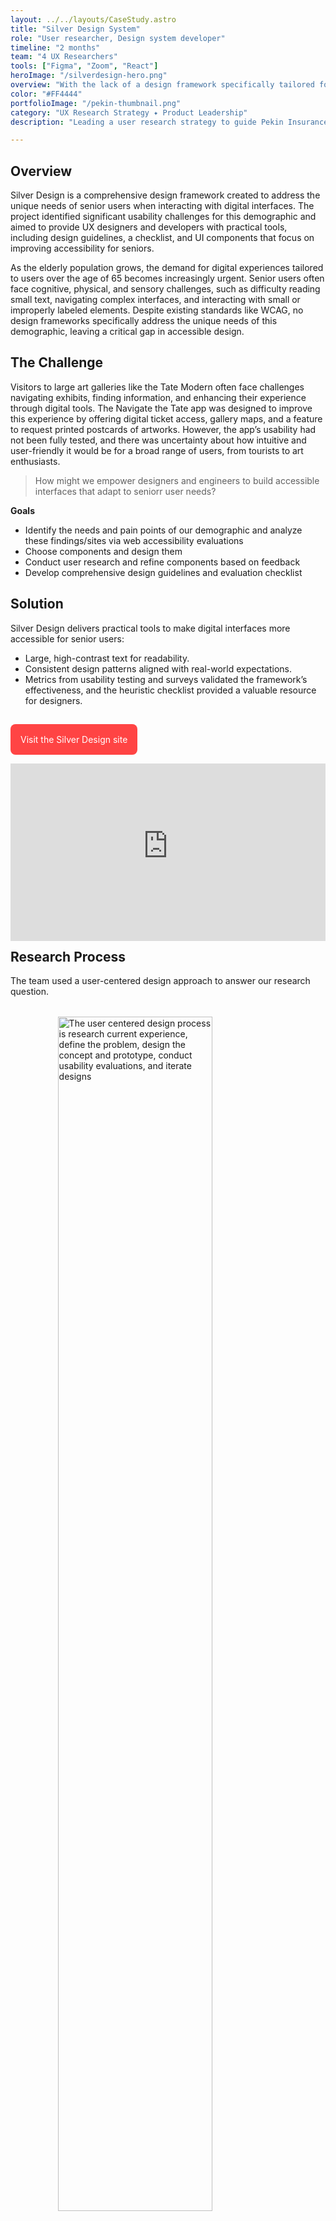 ```yaml
---
layout: ../../layouts/CaseStudy.astro
title: "Silver Design System"
role: "User researcher, Design system developer"
timeline: "2 months"
team: "4 UX Researchers"
tools: ["Figma", "Zoom", "React"]
heroImage: "/silverdesign-hero.png"
overview: "With the lack of a design framework specifically tailored for senior users, UX designers and engineers often lack the tools needed to create accessible designs for this age group. Our team aimed to develop a comprehensive framework that includes design guidelines, an evaluation checklist, and UI components to enhance accessibility and inclusivity for senior users. The project is live at www.silverux.design."
color: "#FF4444"
portfolioImage: "/pekin-thumbnail.png"
category: "UX Research Strategy ✦ Product Leadership"
description: "Leading a user research strategy to guide Pekin Insurance's digital transformation."

---
```


<section id="overview">

## Overview

Silver Design is a comprehensive design framework created to address the unique needs of senior users when interacting with digital interfaces. The project identified significant usability challenges for this demographic and aimed to provide UX designers and developers with practical tools, including design guidelines, a checklist, and UI components that focus on improving accessibility for seniors.

As the elderly population grows, the demand for digital experiences tailored to users over the age of 65 becomes increasingly urgent. Senior users often face cognitive, physical, and sensory challenges, such as difficulty reading small text, navigating complex interfaces, and interacting with small or improperly labeled elements. Despite existing standards like WCAG, no design frameworks specifically address the unique needs of this demographic, leaving a critical gap in accessible design.



</section>

<section id="challenge">

## The Challenge

Visitors to large art galleries like the Tate Modern often face challenges navigating exhibits, finding information, and enhancing their experience through digital tools. The Navigate the Tate app was designed to improve this experience by offering digital ticket access, gallery maps, and a feature to request printed postcards of artworks. However, the app’s usability had not been fully tested, and there was uncertainty about how intuitive and user-friendly it would be for a broad range of users, from tourists to art enthusiasts.

>How might we empower designers and engineers to build accessible interfaces that adapt to seniorr user needs?

**Goals**
- Identify the needs and pain points of our demographic and analyze these findings/sites via web accessibility evaluations
- Choose components and design them
- Conduct user research and refine components based on feedback
- Develop comprehensive design guidelines and evaluation checklist


</section>
<section id="solution">

## Solution

Silver Design delivers practical tools to make digital interfaces more accessible for senior users:

- Large, high-contrast text for readability.
- Consistent design patterns aligned with real-world expectations.
- Metrics from usability testing and surveys validated the framework’s effectiveness, and the heuristic checklist provided a valuable resource for designers.
<br>

<a href="https://silverux.design" target="_blank" style="padding: 1rem; background-color:#FF4444;border-radius:.5rem; color: white; text-decoration:none;">Visit the Silver Design site</a>

<div style="padding-bottom: 56.25%; position: relative;"><iframe width="100%" height="100%" src="https://www.youtube-nocookie.com/embed/Vfeoe2V9UDU?autoplay=1&controls=0&loop=1&modestbranding=1&mute=1&playlist=Vfeoe2V9UDU&playsinline=1&rel=0" frameborder="0" allow="accelerometer; autoplay; encrypted-media; gyroscope; picture-in-picture; fullscreen"  style="position: absolute; top: 0px; left: 0px; width: 100%; height: 100%; margin-top:1rem;"><small>Powered by <a href="https://embed.tube/embed-code-generator/youtube/">youtube embed video</a> generator</small></iframe></div>





</section>

<section id="process">

## Research Process

The team used a user-centered design approach to answer our research question.
<img src="/images/navigate-the-tate/process.png" style="width: 70%; display:flex; margin: 2rem auto;" alt="The user centered design process is research current experience, define the problem, design the concept and prototype, conduct usability evaluations, and iterate designs" />

### Competitive Review

We conducted a competitive review to assess the key players in the market. Based on the competitive review, a direct competitor of a UI design framework specific to elderly users does not exist. I was responsible for analyzing existing design frameworks and systems so that I could effectively build the framework site, while my team members focused on existing websites and applications. We documented our findings in a competitive review table, noting effictiveness of the product, component development, and existing guidelines.


<img src="/images/silver-design-framework/competitive-review.png" style="width: 70%; display:flex; margin: 2rem auto;" alt="A chart showing a competitive review" />

### Secondary Research
The team collabored to gather academic research and verified them peer review either through the DePaul Library Search designation or Ulrich’s Web. We read through our articles to assure their applicability to our scope and summarized their findings as the basis for our first set of guidelines.

The literature review revealed critical insights into designing for seniors. Cognitive changes, such as difficulties with memory recall and processing new information, necessitate simplified interfaces that reduce mental load while retaining essential functionality. Progressive disclosure, clear information architecture, and usability testing were emphasized as methods to achieve this balance.

The review also critiqued modern design trends that often exclude seniors. Flat design and minimalism, while aesthetically pleasing, can strip away critical affordances like clear visual cues and predictable layouts. This can lead to frustration and abandonment of tasks. By prioritizing usability over aesthetics, designers can create interfaces that serve all users, particularly seniors.

I compiled the information and wrote the full literature review, which can be found [on my blog](https://www.johannasneed.com/articles/is-modern-design-ageist).

### Surveys
We surveyed nine participants between the ages of 61 and 80. Participants were given the survey link to complete and were provided with additional assistance (such as scrolling) if needed.

We asked participants about their usage, attitudes, and preferences for web technologies. First, we asked participants about their use of technology, including what kind of devices they use, how often they use it, which operating system they prefer, and the purpose. Participants also rated their level of confidence with their technology interaction based on the Likert scale and shared their positive and negative experiences.

We also created and shared a survey for design peers, 10 designers from our cohort completed the survey. All participants were asked about their opinions on technology design for elderly users. For this portion, using a Likert scale, participants rated how strongly they agreed or disagreed with statements on seniors and technology.

<br>

**Sample of select survey quesitons for seniors**
<div style="padding-bottom: 2rem; text-align: center;">
        <div style="display: grid;
            grid-template-columns: repeat(auto-fit, minmax(280px, 1fr));
            gap: 20px;
            margin-top: 20px;">
            <!-- Card 1 -->
            <div style="
                padding: 20px;
                border-radius: 10px;
                /* background-color: #f6f5f3; */
                border: 1px solid #ddd;
                text-align: left;
            ">
                <h3 style="display: flex; align-items: center; gap: 8px; font-size: 20px; font-weight: bold; margin-top: 1rem;">
                Habits
                </h3>
                <p>
                    How often do you use a Smartphone? 
                </p>
                <p>
                Do you have a preference between iOS (Apple iPhone) or Android (e.g., Samsung, Google, LG) phones?                </p>
            </div>
            <div style="
                padding: 20px;
                border-radius: 10px;
                /* background-color: #f6f5f3; */
                border: 1px solid #ddd;
                text-align: left;
            ">
                <h3 style="display: flex; align-items: center; gap: 8px; font-size: 20px; font-weight: bold; margin-top: 1rem;">
                Sentiment
                </h3>
                <p>
                    Rate your agreement with the following statement: Technology makes my life easier.
                </p>
                <p>
                Rate your agreement with the following statement: I can usually figure out how to use new apps or devices on my own.</p>
            </div>
            <div style="
                padding: 20px;
                border-radius: 10px;
                /* background-color: #f6f5f3; */
                border: 1px solid #ddd;
                text-align: left;
            ">
                <h3 style="display: flex; align-items: center; gap: 8px; font-size: 20px; font-weight: bold; margin-top: 1rem;">
                Experiences
                </h3>
                <p>
What are some websites or apps you enjoy using and why?
                </p>
                <p>
Describe a recent bad experience you had with technology. What made it difficult or frustrating?
                </p>
            </div>
        </div>
    </div>

<br>

**Sample of select survey quesitons for designers**
<div style="padding-bottom: 2rem; text-align: center;">
        <div style="display: grid;
            grid-template-columns: repeat(auto-fit, minmax(280px, 1fr));
            gap: 20px;
            margin-top: 20px;">
            <!-- Card 1 -->
            <div style="
                padding: 20px;
                border-radius: 10px;
                /* background-color: #f6f5f3; */
                border: 1px solid #ddd;
                text-align: left;
            ">
                <h3 style="display: flex; align-items: center; gap: 8px; font-size: 20px; font-weight: bold; margin-top: 1rem;">
                Screener
                </h3>
                <p>
Do you have experiences witnessing seniors in your life interact with everyday technology?
                </p>
            </div>
            <div style="
                padding: 20px;
                border-radius: 10px;
                /* background-color: #f6f5f3; */
                border: 1px solid #ddd;
                text-align: left;
            ">
                <h3 style="display: flex; align-items: center; gap: 8px; font-size: 20px; font-weight: bold; margin-top: 1rem;">
                Sentiment
                </h3>
                <p>
Rate your agreement with the following statement: It is important to adhere to accessibility standards when designing technology for seniors.
                </p>
            </div>
            <div style="
                padding: 20px;
                border-radius: 10px;
                /* background-color: #f6f5f3; */
                border: 1px solid #ddd;
                text-align: left;
            ">
                <h3 style="display: flex; align-items: center; gap: 8px; font-size: 20px; font-weight: bold; margin-top: 1rem;">
                Experiences
                </h3>
                <p>
Based on your past observations, what improvements or features do you think would help make technology more accessible for seniors?
                </p>
            </div>
        </div>
    </div>
Since not all participants have witnessed seniors using everyday technology, a pre-screening question was included to determine whether they have observed such interactions. 1 participant, who answered “no”, was directed to the demographic section of the survey. Those who answered “yes” were guided to questions about their observations before proceeding to the demographic questions.




<br>
<br>

**What we learned from seniors**
- Most participants use a smartphone daily. While almost half of participants use tablets or laptop devices daily.
- A majority of participants (88%) report that technology makes life easier, yes 1/3 of participants felt that technology is too complicated for them to figure out on their own.
- Reported experiences underscore how technology enhances convenience, connectivity, learning, entertainment, and accessibility in daily life. Users reported enjoying a wide variety of sites, from online shopping to social media.

>From these results, our team narrowed down the scope of our mock site to focus on a travel website on a tablet device.

<br>

**What we learned from designers**

<div class="metrics-grid">
    <div class="metric">
        <div class="metric-value">70%</div>
        <div class="metric-label">of those surveyed strongly agreed or agreed that technology is currently senior-user friendly</div>
    </div>
    <div class="metric">
        <div class="metric-value">100%</div>
        <div class="metric-label">strongly agreed or agreed that it is important to adhere to accessibility standards</div>
    </div>
    <div class="metric">
        <div class="metric-value">30%</div>
        <div class="metric-label">reported having a good understanding of UI design principles for seniors</div>
    </div>
</div>


### Web Accessibility Evaluation
Based on findings from the Senior User Survey, the team chose to evaluate travel sites to gain insight for our design. Each member conducted a web accessibility evaluation on one of the following four travel sites, Kayak, Momondo, Southwest Airlines, and United Airlines. These websites were evaluated with the TAW and WCAG Contrast Checker methods at WCAG AAA standards. I documented and annotated findings in an inspiration board.
<img src="/images/silver-design-framework/accessibilityannotations.png" style="width:60%; display:flex; margin: 2rem auto;" alt="A sample of on annotated search component from a travel website" />

As a team, we identified several issues that were consistent among the four travel websites.
- Lack of a responsive layout if a user needs to zoom in, forcing users to scroll both vertically and horizontally.
- Text smaller than the WCAG AAA standards minimum of 12pt
- Interactive elements with Clickable target areas smaller than 44px and spacing between selectable areas smaller than 24px.
- Interactive elements with Missing heading labels and improper heading hierarchy.



### Component Design and Prototyping
Based on the research findings, we created a set of UI components to apply to a fictitious site, Indigo Airlines. As the most experiences Figma user, I created the initial setup for the components file and prototyped the first set of interactions, along with guiding my team.

<img src="/images/silver-design-framework/component-example.png" style="width:60%; display:flex; margin: 2rem auto;" alt="Example component for form fields" />


### Usability Study
We used task-based scenarios to apply the design framework and allow a small group of senior users to test a prototype. Each participant was given 2 tasks to complete, each with a scenario and three follow-up questions. By measuring success through metrics such as task completion rates, satisfaction, and error rates, along with qualitative feedback, the usability study enabled us to evaluate the effectiveness and usability of the proposed design framework. We received real-time feedback for iterating on the first version of the Silver Design framework.

Searching for a flight was a mostly straightforward process, but still had impact on cognitive load. Asking a question and navigating to the chat page was difficult. Many participants got lost along the way.

**Revisions**
To simplify task 1, we needed to reduce visual clutter and cognitive load by simplifying the search process further. To make getting help easier, we needed to add additional search bars and create a sitemap for users.


</section>

<section id="outcome">

## Building the Design Framework

I used the research findings to create a design framework. For evaluating existing designs, we built a Design Checklist using established heuristics. The Design Framework includes guidelines for:
- Text and Type
- Color and Contrast
- Interaction
- Content
- User Guidance

**Human Factors Considerations**
Each guideline was created to support at least one of three human factors impacting senior users.

- **Cognitive.** Supports simple design that favors recognition rather than recall and reduction in mental load
- **Sensory.** Supports the diminishing sensory responses, such as hearing, sight, and touch
- **Physical.** Supports physical abilities that may change with age, such as fine motor skills needed to operate touch screen devices


As you'll see in the live project, I added indicators on the guideline pages to help designers quickly see what kind of needs they are supporting.

<br>
<a href="https://silverux.design" target="_blank" style="padding: 1rem; background-color:#FF4444;border-radius:.5rem; color: white; text-decoration:none;">Visit the Silver Design site</a>



### Future Work and Reflections

It is crucial to continue refining the design framework by gathering insights from UX designers and engineers. Their perspectives can provide valuable feedback on the framework’s usability and accessbilty to ensure it meets the needs of senior users.

It is also important to explore the impact of this new design framework in real-world applications. Being able to apply this framework to more use case scenarios would help advance more components and help the framework evolve further.

Continued development both in research and implementation would have an even greater impact on addressing senior user needs, some of which we may have no idea of since there is such a great opportunity in continuing to develop this precedent.

</section>
